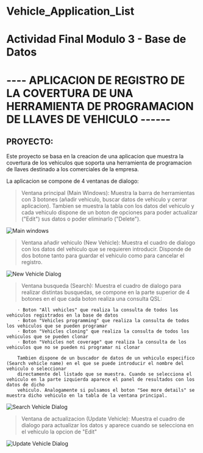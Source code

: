 # Vehicle_Application_List

# Actividad Final Modulo 3 - Base de Datos


# ----  APLICACION DE REGISTRO DE LA COVERTURA DE UNA HERRAMIENTA DE PROGRAMACION DE LLAVES DE VEHICULO ------

## PROYECTO:

Este proyecto se basa en la creacion de una aplicacion que muestra la covertura de los vehiculos que soporta una herramienta de programacion de llaves
destinado a los comerciales de la empresa. 

La aplicacion se compone de 4 ventanas de dialogo: 

> Ventana principal (Main Windows): Muestra la barra de herramientas con 3 botones (añadir vehiculo, buscar datos de vehiculo y cerrar aplicacion). Tambien se muestra la tabla con
        los datos del vehiculo y cada vehiculo dispone de un boton de opciones para poder actualizar ("Edit") sus datos o poder eliminarlo ("Delete").

![Main windows](https://github.com/user-attachments/assets/be392983-88af-446f-8cd4-1398846d85b0)


> Ventana añadir vehiculo (New Vehicle): Muestra el cuadro de dialogo con los datos del vehiculo que se requieren introducir. Disponde de dos botone tanto para guardar el vehiculo como
        para cancelar el registro.

![New Vehicle Dialog](https://github.com/user-attachments/assets/4e041ecb-f3e4-401a-adf5-1ed8bd90b4e4)


> Ventana busqueda (Search): Muestra el cuadro de dialogo para realizar distintas busquedas, se compone en la parte superior de 4 botones en el que cada boton realiza una
consulta QSL:

        · Boton "All vehicles" que realiza la consulta de todos los vehiculos registrados en la base de datos
        · Boton "Vehicles programming" que realiza la consulta de todos los vehiculos que se pueden programar
        · Boton "Vehicles cloning" que realiza la consulta de todos los vehiculos que se pueden clonar
        · Boton "Vehicles not coverage" que realiza la consulta de los vehiculos que no se pueden ni programar ni clonar

        Tambien dispone de un buscador de datos de un vehiculo especifico (Search vehicle name) en el que se puede introducir el nombre del vehiculo o seleccionar
        directamente del listado que se muestra. Cuando se selecciona el vehiculo en la parte izquierda aparece el panel de resultados con los datos de dicho
        vehiculo. Analogamente si pulsamos el boton "See more details" se muestra dicho vehiculo en la tabla de la ventana principal.

![Search Vehicle Dialog](https://github.com/user-attachments/assets/6dc2bdcc-0596-49df-8419-8faab769fea5)


> Ventana de actualizacion (Update Vehicle): Muestra el cuadro de dialogo para actualizar los datos y aparece cuando se selecciona en el vehiculo la opcion de "Edit"

![Update Vehicle Dialog](https://github.com/user-attachments/assets/0424f271-b1fc-46f0-8310-7025db4c878e)
